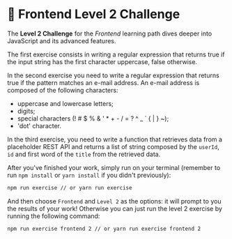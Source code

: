 # 🎨 Frontend Level 2 Challenge

The **Level 2 Challenge** for the _Frontend_ learning path dives deeper into JavaScript and its advanced features.

The first exercise consists in writing a regular expression that returns true if the input string has the first character uppercase, false otherwise.

In the second exercise you need to write a regular expression that returns true if the pattern matches an e-mail address.
An e-mail address is composed of the following characters:

- uppercase and lowercase letters;
- digits;
- special characters (! # $ % & ' \* + - / = ? ^ \_ ` { | } ~);
- 'dot' character.

In the third exercise, you need to write a function that retrieves data from a placeholder REST API and returns a list of string composed by the `userId`, `id` and first word of the `title` from the retrieved data.

After you've finished your work, simply run on your terminal (remember to run `npm install` or `yarn install` if you didn't previously):

```bash
npm run exercise // or yarn run exercise
```

And then choose `Frontend` and `Level 2` as the options: it will prompt to you the results of your work!
Otherwise you can just run the level 2 exercise by running the following command:

```bash
npm run exercise frontend 2 // or yarn run exercise frontend 2
```
